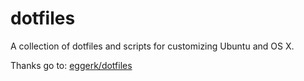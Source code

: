 # dotfiles
A collection of dotfiles and scripts for customizing Ubuntu and OS X.

Thanks go to: [eggerk/dotfiles](https://github.com/eggerk/dotfiles)
